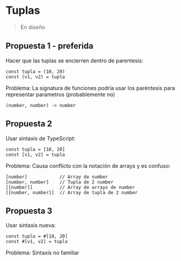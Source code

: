 # Tuplas

> En diseño

## Propuesta 1 - preferida

Hacer que las tuplas se encierren dentro de parentesis:

```
const tupla = (10, 20)
const (v1, v2) = tupla
```

Problema: La signatura de funciones podría usar los paréntesis para representar parametros
(probablemente no)

```
(number, number) -> number
```

## Propuesta 2

Usar sintaxis de TypeScript:

```
const tupla = [10, 20]
const [v1, v2] = tupla
```

Problema: Causa conflicto con la notación de arrays y es confuso:

```
[number]            // Array de number
[number, number]    // Tupla de 2 number
[[number]]          // Array de arrays de number
[[number, number]]  // Array de tupla de 2 number
```

## Propuesta 3

Usar sintaxis nueva:

```
const tupla = #[10, 20]
const #[v1, v2] = tupla
```

Problema: Sintaxis no familiar
